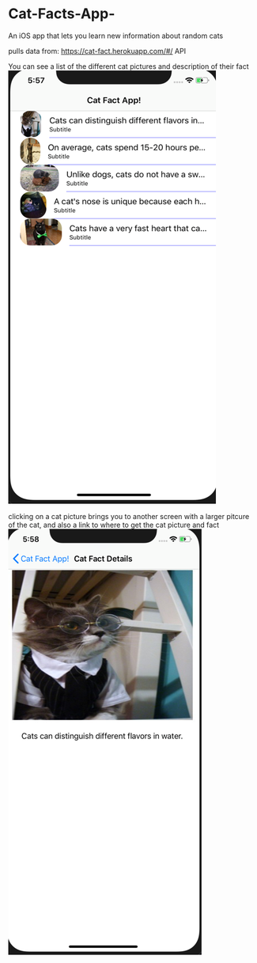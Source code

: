 # Cat-Facts-App-
An iOS app that lets you learn new information about random cats

pulls data from: https://cat-fact.herokuapp.com/#/ API

You can see a list of the different cat pictures and description of their fact
![catpics1](screenshots/cat1.png "first view of cat facts app")

clicking on a cat picture brings you to another screen with a larger pitcure of the cat, and also a link to where to get the cat picture and fact
![catpics2](screenshots/cat2.png "second view of cat facts app")

